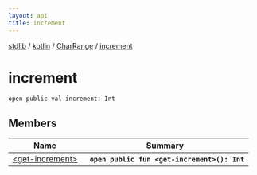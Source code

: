 ```yaml
---
layout: api
title: increment
---
```

[stdlib](../../../index.md) / [kotlin](../../index.md) / [CharRange](../index.md) / [increment](index.md)

# increment

```
open public val increment: Int
```

## Members

| Name | Summary |
|------|---------|
|[&lt;get-increment&gt;](_get-increment_.md)|&nbsp;&nbsp;**`open public fun <get-increment>(): Int`**<br>|

